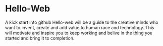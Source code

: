 # Hello-Web
A kick start into github
Hello-web will be a guide to the creative minds who want to invent, create and add value to human race and technology. This will motivate and inspire you to keep working and belive in the thing you started and bring it to completion. 
